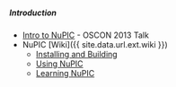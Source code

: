 ##### Introduction

* <i class="fa-play-circle-o"></i> [Intro to NuPIC](https://www.youtube.com/watch?v=5r1vZ1ymrQE) -
  OSCON 2013 Talk
* <i class="fa-edit"></i> NuPIC [Wiki]({{ site.data.url.ext.wiki }})
  * <i></i> [Installing and Building](https://github.com/numenta/nupic/wiki/Installing-and-Building-NuPIC)
  * <i></i> [Using NuPIC](https://github.com/numenta/nupic/wiki/Using-NuPIC)
  * <i></i> [Learning NuPIC](https://github.com/numenta/nupic/wiki/Learning-NuPIC)
